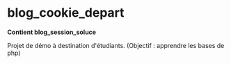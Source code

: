 # blog_cookie_depart 

**Contient blog_session_soluce**

Projet de démo à destination d'étudiants. (Objectif : apprendre les bases de php)

